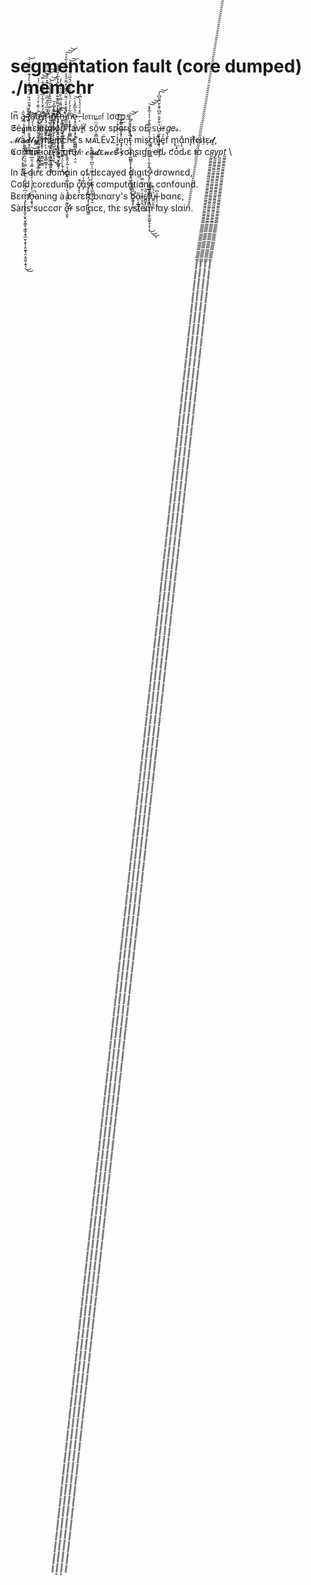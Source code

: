 # segmentation fault (core dumped) ./memchr

In̈̅ a̪̋̍ ̶̬̓́̎̈l̸̡̨̧̛͈̞̦̣̮̬͙̰̰̝̮͕͈͚̫̮͆̊́͊̅̈́̏̈́̋̆͛̒́̀̓́͊̌̌̈́͊́͛͝a̸̛̤̗̖̖͝b̶̧̡̧̧̧̙̬͕͖͉̞̖̻͉̘͈͓̙͈͙̭̻̰͙͚̑͑͌͑̊̈́̈̀̒̀͑̇̈́̉͘̕ͅͅȳ̵̢͉͓͎̼̣͖͉̙͇̦̯̗̩̏̓̑̌̀̓͂̓͆͊̊͆͋̐̿̕̚̕͝͝͝͠r̷̢̡̛̮̣͔̯̺͍̠͔̼̈́̅̏̓̏̒̅̑̿̍̂̓̇͊̽̏̀͒̃͑̈́͘̚͘͠ͅi̴̩̮̥̗̪̘̟͍̳͖̙̦͇̫̺̩̩̭̺̦̻̱̪̦̻̝̓̿͗̋͆̂̄̽͛͗̾͛̅́͝͝ͅn̸̨̹̩̙̳̱̘͕̙̖̣̙̖̳̺̜͓͚͕̥̝̫̆̒́̉͜͜ͅť̴̡̡̢̢̨̛̥̘̠͉̭̩̰̘̜̱̦̠̣̮͖̖̮̖̯͖̥̗̌̓͐̿̂͊͊̓̍̌̇̉̋̾̆̅̒̄͆͂̂͑̕͘h̶̨̢̛̳̟͈̺̤͍̣͇̜̙̙̝̙̙̲̳̮̲̜͎̤̜͎̰̹̙͐̃̋͌́̿̇̐̋̇͛̊́̓́̕͜ͅi̸̳̰̼̻̻̔̂̆͒̊͑͌̈́̽͊̀͒͂̋̆̽̉̓͐͆͛̓͋̍͛̚͠͝͝ͅņ̷̙̭͉̦͉̹̳͇̣͂͋̍̉̀̓̈́͐͑̋̓̾̈́̌̅̈́̎̉̐̎́̕͘̕͜͝͠ȩ̵̧͈̺͍̲͔͙̞̞̜̙̳̻̻̣͖̦̼̦̩̤̮̈́͐̅̂̉̍̀͝ ̶͔̐̽͛̈́̒̔͆́ 𝔩𝔬𝔯𝔫 𝔬𝔣 𝕝σσ𝕡𝕤, \
𝕾é𝖌𝖒ε𝖓𝖙α𝖙i̴̫̒͆̆͌̏̿̍͆̒̄̚ǫ̸̫̮̩̼͓͉͙̞̪̳̪̼̒̔͑̊̆͗̀̀́͜ͅn̴̡̨̲͖̜̠̯̝̖̤̮̹̪̎͗̎ͅ fav̓l̵͍ť̈ sǒ̠̭̻͕ͫ̿͑w spo͎͎̿rεs o£ 𝕤u̶̦̰̞͕̣̺̞̘̜̺̼̼͎͎͐͋̌̐̈̋͆̀͊̀̆̈̄̎͆̓͘͠͝𝕣𝑔𝑒𝓈. \
𝓜à𝓭𝓵𝔂 memchr's ᴍᴀʟÉᴠΣl̫̜̰͖̖̪ͮͥ͊͐͒ͬ̇ͨ͢͡ͅe̡̡̝̦̭̤̗ͮ̽̉̂ͩ͗͢͞n͔t̵̨̛̹̯̟͉̳̩̲̻͇͓̞͙̙̘͓̼̝͍͖̞͇͉͖̥̦̏̓̄̓́̌̆̽̆̇̆̕̚͜͝͝ͅͅͅ mișc̞̥h̛̠ͬi͓͊e̥̍́f̔ m̬͟ͅα͎̖̐n𝖎̩̖͘𝖋͌𝖊𝖘𝖙͔ͯε̩𝓭̛̜̯, \
𝕮σŗ̸̡̢͔̙̭͕̲̠̃͛̾͌̾̈́̽̓̍͒̇̃̓͜͝͠͠𝖗𝖚𝖕ț̶̢͚̘̮̩̤̊ͭ̆̓̋́̾̋͑͋͊ͥͦ͜͝͠i̮̻̣͈̫͇̔ͨ̓͊ͯo̧̘̻̤̳̗͎ͪ̒ͮ̓̽̈ͩ͟͡n̷͕̠͖̝̭̞̘͔͇͋̔̈́͐̊̽͐̔͑̈́ͤͦ͛͝͠͡͡ͅ'𝖘 ç𝖗υ𝓁𝑒 𝓬ä𝓭ε𝓷𝓬ε 𝖈σɳʂιɠɳҽԃ ƈōԃε 𝖙σ c*я̰̰̰̰̰̰̰̰̰̰̰̰̰̰̰̰̰̰̰̰̰̰̰̰̰̰̰̰̰̰̰̰̰̰̰̰̰̰̰̰̲̲̲̲̲̲̲̲̲̲̲̲̲̲̲̲̲̲̲̲̲̲̲̲̲̲̲̲̲̲̥̥̥̥̥̥̥̥̥̥̥̥̥̥̥̥̥̥̥̥̥̥̥̥̥̥̥̥̥̥̥̥̥̥̥̥̥̥̥̥̥̥̥̥̥̥̥̥̥̥̥̥̥̥̥̥̥̥̥̥̥̥̥̥̥̥̥̥̥̥̥̥̥̥̥̥̥̥̥̥̥̥̥̥̥̥̥̥̥̥̥̥̥̥̥̥̥̥̥̥̥̥̥̥̥̥̥̥̥̥̥̥̥̥̥̥̥̥̥̥̥̥̥̥̥̥̥̥̥̥̥̥̥̥̥̥̥̥̥̥̥̥̥̥̥̥̥̥̥̥̥̥̥̥̥̥̥̥̥̥̥̥̥̥̥̥̥̥̥̥̥̥̥̥̥̥̥̥̥̥̥̥̥̥̥̥̥̥̥̥̥̥̥̥̥̥̥̥̥̥̥̥̥̥̥̥̥̥̥̥̥̥̥̥̥̥̥̥̥̥̥̥̥̥̥̥̥̥̥̥̥̥̥̥̥̥̥̥̥̥̥̥̥̥̥̥̥̥̥̥̥̥̥̥̥̥̥̥̥̥̥̥̥̥̥̥̥̥̥̥̥̥̥̥̥̥̥̥̥̥̥̥̥̥̥̥̥̥̥̥̥̥̥̥̥̥̥̥̥̥̥̥̥̥̥̥̥̥̥̥̥̥̥̥̥̥̥̥̥̥̥̥̥̥̥̥̥̥̥̥̥̥̥̥̥̥̥̥̥̥̥̥̥̥̥̥̥̥̥̥̥̥̥̥̥̥̥̥̥̥̥̥̥̥̥̥̥̥̥̥̥̥̥̥̥̥̥̥̥̥̥̥̥̥̥̥̥̥̥̥̥̥̥̥̥̥̥̥̥̥̥̥̥̥̥̥̥̥̥̥̥̥̥̥̥̥̥̥̥̥̥̥̥̥̥̥̥̥̥̥̥̥̥̥̥̥̥̥̥̥̥̥̥̥̥̥̥̥̥̥̥̥̥̥̥̥̥̥̥̥̥̥̥̥̥̥̥̥̥̥̥̥̥̥̥̥̥̥̥̥̥̥̥̥̥̥̥̥̥̥̥̥̥̥̥̥̥̥̥̥̥̥̥̥̥̥̥̥̥̥̥̥̥̥̥̥̥̥̥̥̥̥̥̥̥̥̥̥̥̥̥̥̥̥̥̥̥̥̥̥̥̥̥̥̥̥̥̥̥̥̥̥̥̥̥̥̥̥̥̥̥̥̥̥̥̥̥̥̥̥̥̥̥̥̥̥̥̥̥̥̥̥̥̥̥̥̥̥̥̥̥̥̥̥̥̥̥̥̥̥̥̥̥̥̥̥̥̥̥̥̥̥̥̥̥̥̥̥̥̥̥̥̥̥̥̥̥̥̥̥̥̥̥̥̥̥̥̥̥̥̥̥̥̥̥̥̥̥̥̥̥̥̥̥̥̥̥̥̥̥̥y̰̰̰̰̰̰̰̰̰̰̰̰̰̰̰̰̰̰̰̰̰̰̰̰̰̰̰̰̰̰̰̰̰̰̰̰̰̰̰̰̲̲̲̲̲̲̲̲̲̲̲̲̲̲̲̲̲̲̲̲̲̲̲̲̲̲̲̲̲̲̥̥̥̥̥̥̥̥̥̥̥̥̥̥̥̥̥̥̥̥̥̥̥̥̥̥̥̥̥̥̥̥̥̥̥̥̥̥̥̥̥̥̥̥̥̥̥̥̥̥̥̥̥̥̥̥̥̥̥̥̥̥̥̥̥̥̥̥̥̥̥̥̥̥̥̥̥̥̥̥̥̥̥̥̥̥̥̥̥̥̥̥̥̥̥̥̥̥̥̥̥̥̥̥̥̥̥̥̥̥̥̥̥̥̥̥̥̥̥̥̥̥̥̥̥̥̥̥̥̥̥̥̥̥̥̥̥̥̥̥̥̥̥̥̥̥̥̥̥̥̥̥̥̥̥̥̥̥̥̥̥̥̥̥̥̥̥̥̥̥̥̥̥̥̥̥̥̥̥̥̥̥̥̥̥̥̥̥̥̥̥̥̥̥̥̥̥̥̥̥̥̥̥̥̥̥̥̥̥̥̥̥̥̥̥̥̥̥̥̥̥̥̥̥̥̥̥̥̥̥̥̥̥̥̥̥̥̥̥̥̥̥̥̥̥̥̥̥̥̥̥̥̥̥̥̥̥̥̥̥̥̥̥̥̥̥̥̥̥̥̥̥̥̥̥̥̥̥̥̥̥̥̥̥̥̥̥̥̥̥̥̥̥̥̥̥̥̥̥̥̥̥̥̥̥̥̥̥̥̥̥̥̥̥̥̥̥̥̥̥̥̥̥̥̥̥̥̥̥̥̥̥̥̥̥̥̥̥̥̥̥̥̥̥̥̥̥̥̥̥̥̥̥̥̥̥̥̥̥̥̥̥̥̥̥̥̥̥̥̥̥̥̥̥̥̥̥̥̥̥̥̥̥̥̥̥̥̥̥̥̥̥̥̥̥̥̥̥̥̥̥̥̥̥̥̥̥̥̥̥̥̥̥̥̥̥̥̥̥̥̥̥̥̥̥̥̥̥̥̥̥̥̥̥̥̥̥̥̥̥̥̥̥̥̥̥̥̥̥̥̥̥̥̥̥̥̥̥̥̥̥̥̥̥̥̥̥̥̥̥̥̥̥̥̥̥̥̥̥̥̥̥̥̥̥̥̥̥̥̥̥̥̥̥̥̥̥̥̥̥̥̥̥̥̥̥̥̥̥̥̥̥̥̥̥̥̥̥̥̥̥̥̥̥̥̥̥̥̥̥̥̥̥̥̥̥̥̥̥̥̥̥̥̥̥̥̥̥̥̥̥̥̥̥̥̥̥̥̥̥̥̥̥̥̥̥̥̥̥̥̥̥̥̥̥̥̥̥̥̥̥̥̥̥̥̥̥̥̥̥̥̥̥̥̥̥̥̥̥̥̥̥̥̥̥̥̥̥̥̥̥̥̥̥̥̥̥̥̥̥̥̥̥̥̥̥̥̥̥̥̥̥̥̥̥̥̥̥̥̥̥̥̥̥̥̥̥̥̥̥̥̥̥̥̥̥̥̥̥̥̥p̰̰̰̰̰̰̰̰̰̰̰̰̰̰̰̰̰̰̰̰̰̰̰̰̰̰̰̰̰̰̰̰̰̰̰̰̰̰̰̰̲̲̲̲̲̲̲̲̲̲̲̲̲̲̲̲̲̲̲̲̲̲̲̲̲̲̲̲̲̲̥̥̥̥̥̥̥̥̥̥̥̥̥̥̥̥̥̥̥̥̥̥̥̥̥̥̥̥̥̥̥̥̥̥̥̥̥̥̥̥̥̥̥̥̥̥̥̥̥̥̥̥̥̥̥̥̥̥̥̥̥̥̥̥̥̥̥̥̥̥̥̥̥̥̥̥̥̥̥̥̥̥̥̥̥̥̥̥̥̥̥̥̥̥̥̥̥̥̥̥̥̥̥̥̥̥̥̥̥̥̥̥̥̥̥̥̥̥̥̥̥̥̥̥̥̥̥̥̥̥̥̥̥̥̥̥̥̥̥̥̥̥̥̥̥̥̥̥̥̥̥̥̥̥̥̥̥̥̥̥̥̥̥̥̥̥̥̥̥̥̥̥̥̥̥̥̥̥̥̥̥̥̥̥̥̥̥̥̥̥̥̥̥̥̥̥̥̥̥̥̥̥̥̥̥̥̥̥̥̥̥̥̥̥̥̥̥̥̥̥̥̥̥̥̥̥̥̥̥̥̥̥̥̥̥̥̥̥̥̥̥̥̥̥̥̥̥̥̥̥̥̥̥̥̥̥̥̥̥̥̥̥̥̥̥̥̥̥̥̥̥̥̥̥̥̥̥̥̥̥̥̥̥̥̥̥̥̥̥̥̥̥̥̥̥̥̥̥̥̥̥̥̥̥̥̥̥̥̥̥̥̥̥̥̥̥̥̥̥̥̥̥̥̥̥̥̥̥̥̥̥̥̥̥̥̥̥̥̥̥̥̥̥̥̥̥̥̥̥̥̥̥̥̥̥̥̥̥̥̥̥̥̥̥̥̥̥̥̥̥̥̥̥̥̥̥̥̥̥̥̥̥̥̥̥̥̥̥̥̥̥̥̥̥̥̥̥̥̥̥̥̥̥̥̥̥̥̥̥̥̥̥̥̥̥̥̥̥̥̥̥̥̥̥̥̥̥̥̥̥̥̥̥̥̥̥̥̥̥̥̥̥̥̥̥̥̥̥̥̥̥̥̥̥̥̥̥̥̥̥̥̥̥̥̥̥̥̥̥̥̥̥̥̥̥̥̥̥̥̥̥̥̥̥̥̥̥̥̥̥̥̥̥̥̥̥̥̥̥̥̥̥̥̥̥̥̥̥̥̥̥̥̥̥̥̥̥̥̥̥̥̥̥̥̥̥̥̥̥̥̥̥̥̥̥̥̥̥̥̥̥̥̥̥̥̥̥̥̥̥̥̥̥̥̥̥̥̥̥̥̥̥̥̥̥̥̥̥̥̥̥̥̥̥̥̥̥̥̥̥̥̥̥̥̥̥̥̥̥̥̥̥̥̥̥̥̥̥̥̥̥̥̥̥̥̥̥̥̥̥̥̥̥̥̥̥̥̥̥̥̥̥̥̥̥̥̥̥̥̥̥̥̥̥̥̥̥̥̥̥̥̥̥̥̥̥̥̥̥̥̥̥̥̥̥̥̥̥̥̥̥t̰̰̰̰̰̰̰̰̰̰̰̰̰̰̰̰̰̰̰̰̰̰̰̰̰̰̰̰̰̰̰̰̰̰̰̰̰̰̰̰̲̲̲̲̲̲̲̲̲̲̲̲̲̲̲̲̲̲̲̲̲̲̲̲̲̲̲̲̲̲̥̥̥̥̥̥̥̥̥̥̥̥̥̥̥̥̥̥̥̥̥̥̥̥̥̥̥̥̥̥̥̥̥̥̥̥̥̥̥̥̥̥̥̥̥̥̥̥̥̥̥̥̥̥̥̥̥̥̥̥̥̥̥̥̥̥̥̥̥̥̥̥̥̥̥̥̥̥̥̥̥̥̥̥̥̥̥̥̥̥̥̥̥̥̥̥̥̥̥̥̥̥̥̥̥̥̥̥̥̥̥̥̥̥̥̥̥̥̥̥̥̥̥̥̥̥̥̥̥̥̥̥̥̥̥̥̥̥̥̥̥̥̥̥̥̥̥̥̥̥̥̥̥̥̥̥̥̥̥̥̥̥̥̥̥̥̥̥̥̥̥̥̥̥̥̥̥̥̥̥̥̥̥̥̥̥̥̥̥̥̥̥̥̥̥̥̥̥̥̥̥̥̥̥̥̥̥̥̥̥̥̥̥̥̥̥̥̥̥̥̥̥̥̥̥̥̥̥̥̥̥̥̥̥̥̥̥̥̥̥̥̥̥̥̥̥̥̥̥̥̥̥̥̥̥̥̥̥̥̥̥̥̥̥̥̥̥̥̥̥̥̥̥̥̥̥̥̥̥̥̥̥̥̥̥̥̥̥̥̥̥̥̥̥̥̥̥̥̥̥̥̥̥̥̥̥̥̥̥̥̥̥̥̥̥̥̥̥̥̥̥̥̥̥̥̥̥̥̥̥̥̥̥̥̥̥̥̥̥̥̥̥̥̥̥̥̥̥̥̥̥̥̥̥̥̥̥̥̥̥̥̥̥̥̥̥̥̥̥̥̥̥̥̥̥̥̥̥̥̥̥̥̥̥̥̥̥̥̥̥̥̥̥̥̥̥̥̥̥̥̥̥̥̥̥̥̥̥̥̥̥̥̥̥̥̥̥̥̥̥̥̥̥̥̥̥̥̥̥̥̥̥̥̥̥̥̥̥̥̥̥̥̥̥̥̥̥̥̥̥̥̥̥̥̥̥̥̥̥̥̥̥̥̥̥̥̥̥̥̥̥̥̥̥̥̥̥̥̥̥̥̥̥̥̥̥̥̥̥̥̥̥̥̥̥̥̥̥̥̥̥̥̥̥̥̥̥̥̥̥̥̥̥̥̥̥̥̥̥̥̥̥̥̥̥̥̥̥̥̥̥̥̥̥̥̥̥̥̥̥̥̥̥̥̥̥̥̥̥̥̥̥̥̥̥̥̥̥̥̥̥̥̥̥̥̥̥̥̥̥̥̥̥̥̥̥̥̥̥̥̥̥̥̥̥̥̥̥̥̥̥̥̥̥̥̥̥̥̥̥̥̥̥̥̥̥̥̥̥̥̥̥̥̥̥̥̥̥̥̥̥̥̥̥̥̥̥̥̥̥̥̥̥̥̥̥̥̥̥̥̥̥̥̥̥̥̥̥̥̥̥̥̥̥̥̥̥̥̥̥̥* \


In à dιrε dσmαin of dεcayed dιgιtś̵̢̡̨̪̱̱̯̪͙̺͉̠̯͔͕̻̤͉̥̟͎̬̰͚̠̥̝̞͕͂̽͋̀̇͊̄̌͗̈́̐̈̈́̑́́̌̌͆͌̀̐̓͐͐̃̽̽̕͘͘̚̕͜͜͜͝͝͝ͅ drσwnεd,\
Cσld corεdump c̸͉̞͎̔̚͟α̡͋͑ͯs̴̡̨̙͉̣̠̝̞͕̙̟͉͚͇ͥ̒͌̕͜t̵̴̴̡͖̰͖̘̺̘̯̒͗̍̿ͩ̇̎͆ͣ̃̎͑ͪ̊͟͢ cσmpυtαtions cσnfσund.\
Bεṃ̸̡̢̨̡̢̛̱̮̜̬̟̬̩̳͓̘̳̘̯̘̲̮̖̮̟͎̯̮̱̖̯͕̼̬̮͕͍͉͑͆̓͆̽̈̊̇̂̈̇̀̀̿͗̄͐̈̇̐͌͆̉̕͜͜σ̵̧̱͓͈̈́̓̾́́̇̍̾̄͛̀̿̉̈̐͆̂̾̏̚͝ͅaning à bεrεft bιnαry's b̴̛͖̝̙̜̲̹̏̊̃́α̵̠̞̲͇̦̙̼̃l̷̝̤͓̈̆̈́̈̑̿ε̸̻̬̙̤̤͓̲̇̎͝f̸̗̼̤̐͑̓ύ̵͍̠̭̞̪́̀̑l̶̹̜͔͍͆ bαnε,\
Sàns sυccσr σ̶̢̛̛̮̱̖̋͊̀͌̎̇́̀̈́̽̿͑͊̂̈́̔̇͂̉̂͂̾̊͠͝r sσlαcε, thε systém lαy slαi*n̆̆̆̌̌̌̌̌̌̌̌̌̌̌̌̌̌̌̌̌̌̌̌̌̏̏̏̏̏̏̏̏̏̏̏̏̏̏̏̏̏̏̏̏̏̆̆̆̆̆̆̆̆̆̆̆̆̆̆̆̆̆̆̆̆̆̆̆̆̆̆̆̆̆̆̆̆̆̆̆̆̆̆̆̆̆̆̆̆̆̆̆̆̆̆̆̆̆̆̆̆̆̆̆̆̆̆̆̆̆̆̆̆̆̆̆̆̆̆̆̆̆̆̆̆̆̆̆̆̆̆̆̆̆̆̆̆̆̆̆̆̆̆̆̆̆*.

<!--
In a labyrinthine limbo of lorn loops,
Segmentation fault sow spores of surges.
Madly memchr's malevolent mischief manifested,
Corruption's crule cadence consigned code to crypt.

In a dire domain of decayed digits drowned,
Cold coredump cast computations confound.
Bemoaning a bereft binary's baleful bane,
Sans succor or solace, the system lay slain.
-->
